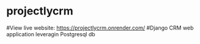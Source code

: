 # projectlycrm
#View live website: https://projectlycrm.onrender.com/
#Django CRM web application leveragin Postgresql db
